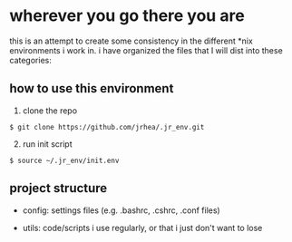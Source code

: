 # wherever you go there you are

this is an attempt to create some consistency in the different *nix environments i work in.
i have organized the files that I will dist into these categories:

## how to use this environment

1. clone the repo 

  `$ git clone https://github.com/jrhea/.jr_env.git`

2. run init script
  
  `$ source ~/.jr_env/init.env`
  
## project structure

* config: settings files (e.g. .bashrc, .cshrc, .conf files)

* utils: code/scripts i use regularly, or that i just don't want to lose 
